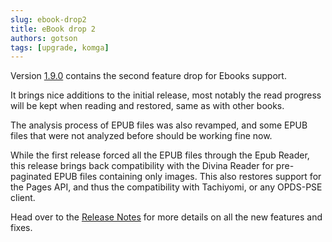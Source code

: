 ```yaml
---
slug: ebook-drop2
title: eBook drop 2
authors: gotson
tags: [upgrade, komga]
---
```


Version [1.9.0](https://github.com/gotson/komga/releases/tag/1.9.0) contains the second feature drop for Ebooks support.

It brings nice additions to the initial release, most notably the read progress will be kept when reading and restored, same as with other books.

The analysis process of EPUB files was also revamped, and some EPUB files that were not analyzed before should be working fine now.

While the first release forced all the EPUB files through the Epub Reader, this release brings back compatibility with the Divina Reader for pre-paginated EPUB files containing only images. This also restores support for the Pages API, and thus the compatibility with Tachiyomi, or any OPDS-PSE client.

Head over to the [Release Notes](https://github.com/gotson/komga/releases/tag/1.9.0) for more details on all the new features and fixes.